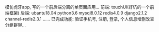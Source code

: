   模仿虎牙app, 写的一个前后端分离的单页面应用...
    前端: touchUI(好坑的一个前端框架)
    后端: ubantu18.04
        python3.6
        mysql8.0.12
        redis4.0.9
        django2.1.2
        channel-redis2.3.1
        ......
  已完成功能: 验证手机号, 注册, 登录, 个人信息增删改查
	    分组群聊...